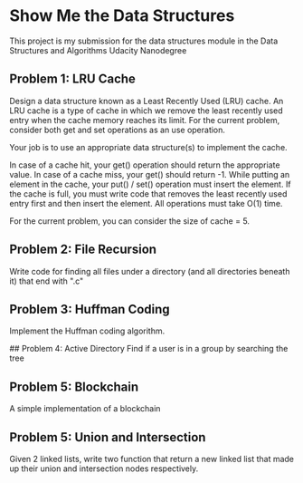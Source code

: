 # Show Me the Data Structures

This project is my submission for the data structures module in the Data Structures and Algorithms Udacity Nanodegree

## Problem 1: LRU Cache
Design a data structure known as a Least Recently Used (LRU) cache. An LRU cache is a type of cache in which we remove the least recently used entry when the cache memory reaches its limit. For the current problem, consider both get and set operations as an use operation.

Your job is to use an appropriate data structure(s) to implement the cache.

In case of a cache hit, your get() operation should return the appropriate value.
In case of a cache miss, your get() should return -1.
While putting an element in the cache, your put() / set() operation must insert the element. If the cache is full, you must write code that removes the least recently used entry first and then insert the element.
All operations must take O(1) time.

For the current problem, you can consider the size of cache = 5.

## Problem 2: File Recursion
Write code for finding all files under a directory (and all directories beneath it) that end with ".c"

## Problem 3: Huffman Coding
Implement the Huffman coding algorithm.

## Problem 4:  Active Directory
Find if a user is in a group by searching the tree

## Problem 5: Blockchain
A simple implementation of a blockchain


## Problem 5: Union and Intersection
Given 2 linked lists, write two function that return a new linked list that made up their union and intersection nodes respectively.
